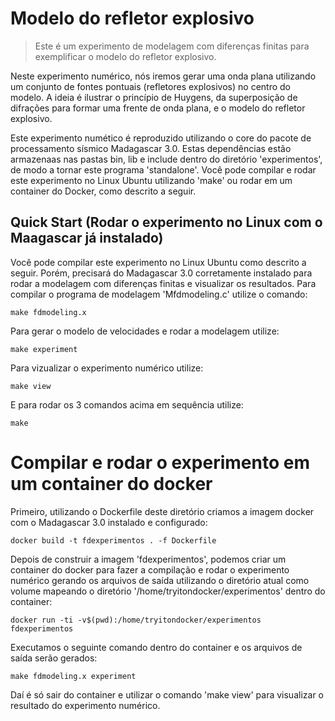 # Modelo do refletor explosivo

> Este é um experimento de modelagem com diferenças finitas para exemplificar o modelo do refletor explosivo.

Neste experimento numérico, nós iremos gerar uma onda plana utilizando um conjunto de fontes pontuais (refletores explosivos) no centro do modelo.
A ideia é ilustrar o princípio de Huygens, da superposição de difrações para formar uma frente de onda plana, e o modelo do refletor explosivo.

Este experimento numético é reproduzido utilizando o core do pacote de processamento sísmico Madagascar 3.0. Estas dependências estão armazenaas nas
pastas bin, lib e include dentro do diretório 'experimentos', de modo a tornar este programa 'standalone'. Você pode compilar e rodar este experimento
no Linux Ubuntu utilizando 'make' ou rodar em um container do Docker, como descrito a seguir.

## Quick Start (Rodar o experimento no Linux com o Maagascar já instalado)

Você pode compilar este experimento no Linux Ubuntu como descrito a seguir. Porém, precisará do Madagascar 3.0 corretamente
instalado para rodar a modelagem com diferenças finitas e visualizar os resultados.
Para compilar o programa de modelagem 'Mfdmodeling.c' utilize o comando:

```
make fdmodeling.x
```

Para gerar o modelo de velocidades e rodar a modelagem utilize:

```
make experiment
```

Para vizualizar o experimento numérico utilize:

```
make view
```

E para rodar os 3 comandos acima em sequência utilize:

```
make
```

# Compilar e rodar o experimento em um container do docker

Primeiro, utilizando o Dockerfile deste diretório criamos a imagem docker com o Madagascar 3.0 instalado e configurado:

```
docker build -t fdexperimentos . -f Dockerfile
```

Depois de construir a imagem 'fdexperimentos', podemos criar um container do docker para fazer a compilação e rodar o experimento numérico
gerando os arquivos de saída utilizando o diretório atual como volume mapeando o diretório '/home/tryitondocker/experimentos' dentro do container:

```
docker run -ti -v$(pwd):/home/tryitondocker/experimentos fdexperimentos
```

Executamos o seguinte comando dentro do container e os arquivos de saída serão gerados:

```
make fdmodeling.x experiment
```

Daí é só sair do container e utilizar o comando 'make view' para visualizar o resultado do experimento numérico.
